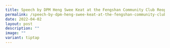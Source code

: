 ```yaml
---
title: Speech by DPM Heng Swee Keat at the Fengshan Community Club Reopening
permalink: /speech-by-dpm-heng-swee-keat-at-the-fengshan-community-club-reopening/
date: 2022-04-02
layout: post
description: ""
image: ""
variant: tiptap
---
```

